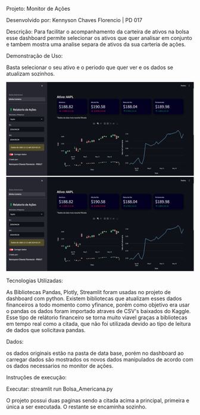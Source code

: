 Projeto:
Monitor de Ações

Desenvolvido por:
Kennyson Chaves Florencio | PD 017

Descrição:
Para facilitar o acompanhamento da carteira de ativos na bolsa esse dashboard permite selecionar os ativos que quer analisar em conjunto e tambem mostra uma analise separa de ativos da sua carteria de ações.

Demonstração de Uso:

Basta selecionar o seu ativo e o periodo que quer ver e os dados se atualizam sozinhos.

![bolsa americana](imgs/image2.png)
![minha carteira](imgs/image2.png)

Tecnologias Utilizadas:

As Bibliotecas Pandas, Plotly, Streamlit foram usadas no projeto de dashboard com python. Existem bibliotecas que atualizam esses dados financeiros a todo momento como yfinance, porém como objetivo era usar o pandas os dados foram importado atraves de CSV's baixados do Kaggle. Esse tipo de relátorio financeiro se torna muito viavel graças a bibliotecas em tempo real como a citada, que não foi utilizada devido ao tipo de leitura de dados que solicitava pandas.

Dados:

os dados originais estão na pasta de data base, porém no dashboard ao carregar dados são mostrados os novos dados manipulados de acordo com os dados necessarios no monitor de ações.

Instruções de execução:

Executar: streamlit run Bolsa_Americana.py

O projeto possui duas paginas sendo a citada acima a principal, primeira e única a ser executada. O restante se encaminha sozinho.

